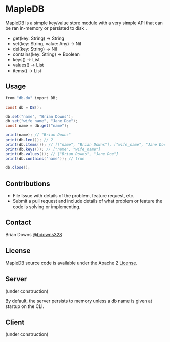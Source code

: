 # MapleDB

MapleDB is a simple key/value store module with a very simple API that can be ran in-memory or persisted to disk . 

* get(key: String) -> String
* set(key: String, value: Any) -> Nil
* del(key: String) -> Nil
* contains(key: String) -> Boolean
* keys() -> List<String>
* values() -> List
* items() -> List<List>

## Usage

```cs
from "db.du" import DB;

const db = DB();

db.set("name", "Brian Downs");
db.set("wife_name", "Jane Doe");
const name = db.get("name");

print(name); // "Brian Downs"
print(db.len()); // 2
print(db.items()); // [["name", "Brian Downs"], ["wife_name", "Jane Doe"]]
print(db.keys()); // ["name", "wife_name"]
print(db.values()); // ["Brian Downs", "Jane Doe"]
print(db.contains("name")); // true

db.close();
```

## Contributions

* File Issue with details of the problem, feature request, etc.
* Submit a pull request and include details of what problem or feature the code is solving or implementing.

## Contact

Brian Downs [@bdowns328](http://twitter.com/bdowns328)

## License

MapleDB source code is available under the Apache 2 [License](/LICENSE).

## Server

(under construction)

By default, the server persists to memory unless a db name is given at startup on the CLI.

## Client

(under construction)
